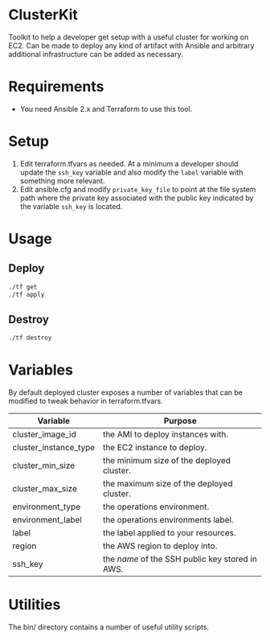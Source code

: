 # ClusterKit

Toolkit to help a developer get setup with a useful cluster for working on EC2. Can be made to deploy any kind of artifact with Ansible and arbitrary additional infrastructure can be added as necessary.

# Requirements

* You need Ansible 2.x and Terraform to use this tool.

# Setup

1. Edit terraform.tfvars as needed. At a minimum a developer should update the `ssh_key` variable and also modify the `label` variable with something more relevant.
2. Edit ansible.cfg and modify `private_key_file` to point at the file system path where the private key associated with the public key indicated by the variable `ssh_key` is located.

# Usage

## Deploy

```bash
./tf get 
./tf apply
```

## Destroy

```bash
./tf destroy
```

# Variables

By default deployed cluster exposes a number of variables that can be modified to tweak behavior in terraform.tfvars.

| Variable              | Purpose                                         |
|-----------------------|-------------------------------------------------|
| cluster_image_id      | the AMI to deploy instances with.               | 
| cluster_instance_type | the EC2 instance to deploy.                     |
| cluster_min_size      | the minimum size of the deployed cluster.       | 
| cluster_max_size      | the maximum size of the deployed cluster.       |
| environment_type      | the operations environment.                     |
| environment_label     | the operations environments label.              |
| label                 | the label applied to your resources.            |
| region                | the AWS region to deploy into.                  |
| ssh_key               | the *name* of the SSH public key stored in AWS. |

# Utilities

The bin/ directory contains a number of useful utility scripts. 